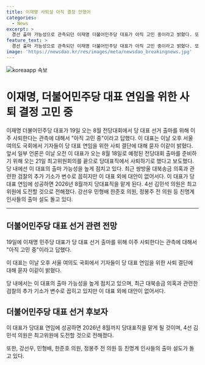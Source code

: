 ```yaml
---
title: 이재명 사퇴설 아직 결정 안했어
categories:
  - News
excerpt: >
  경선 출마 가능성으로 관측되던 이재명 더불어민주당 대표가 아직 고민 중이라고 밝혔다. 또한, 8월 전당대회를 앞두고 이주 사퇴설이 제기되었으며, 이에 대한 당 내 관측도 높아 보인다. 당 대표 연임에 성공할 경우 2026년 8월까지 당대표직을 맡게 되며, 김민석 의원 외에도 다수의 인사들이 도전의사를 보이고 있다.
feature_text: >
  경선 출마 가능성으로 관측되던 이재명 더불어민주당 대표가 아직 고민 중이라고 밝혔다. 또한, 8월 전당대회를 앞두고 이주 사퇴설이 제기되었으며, 이에 대한 당 내 관측도 높아 보인다. 당 대표 연임에 성공할 경우 2026년 8월까지 당대표직을 맡게 되며, 김민석 의원 외에도 다수의 인사들이 도전의사를 보이고 있다.
image: 'https://newsdao.kr/res/images/meta/newsdao_breakingnews.jpg'
---
```


<p><img src="https://newsdao.kr/res/images/meta/newsdao_breakingnews.jpg" alt="koreaapp 속보" /></p>

<h1>이재명, 더불어민주당 대표 연임을 위한 사퇴 결정 고민 중</h1>

<p data-ke-size="size16">이재명 더불어민주당 대표가 19일 오는 8월 전당대회에서 당 대표 선거 출마를 위해 이주 사퇴한다는 관측에 대해서 "아직 고민 중"이라고 답했다. 이 대표는 이날 오후 서울 여의도 국회에서 기자들이 당 대표 연임을 위한 사퇴 결단에 대해 묻자 이같이 밝혔다. 앞서 일부 언론은 이날 오전 이 대표가 오는 8월 18일로 예정된 전당대회 출마를 준비하기 위해 오는 21일 최고위원회의를 끝으로 당대표직에서 사퇴하기로 했다고 보도했다. 당 내에선 이 대표의 출마 가능성을 높게 점치고 있다. 최근 쌍방울 대북송금 의혹과 관련한 검찰의 추가 기소가 변수로 꼽히지만 이 대표 외에 대안이 없어서다. 이 대표가 당대표 연임에 성공하면 2026년 8월까지 당대표직을 맡게 된다. 4선 김민석 의원은 최고위원에 도전할 것으로 전해졌다. 강선우 민형배 한준호 의원, 정봉주 전 의원 등 친명계 인사들의 출마 설도 돌고 있다.</p>

<hr>

<h2 data-ke-size="size26">더불어민주당 대표 선거 관련 전망</h2>

<p data-ke-size="size16">19일에 이재명 민주당 대표가 당 대표 선거 출마를 위해 이주 사퇴한다는 관측에 대해서 "아직 고민 중"이라고 답했다.</p>

<p data-ke-size="size16">이 대표는 이날 오후 서울 여의도 국회에서 기자들이 당 대표 연임을 위한 사퇴 결단에 대해 묻자 이같이 밝혔다. </p>

<p data-ke-size="size16">당 내에서는 이 대표의 출마 가능성을 높게 점치고 있으며, 최근 대북송금 의혹과 관련한 검찰의 추가 기소가 변수로 꼽히고 있지만 이 대표 외에 대안이 없어서다.</p>

<h2 data-ke-size="size26">더불어민주당 대표 선거 후보자</h2>

<p data-ke-size="size16">이 대표가 당대표 연임에 성공하면 2026년 8월까지 당대표직을 맡게 될 것이며, 4선 김민석 의원은 최고위원에 도전할 것으로 전해졌다.</p>

<p data-ke-size="size16">또한, 강선우, 민형배, 한준호 의원, 정봉주 전 의원 등 친명계 인사들의 출마 설도가 돌고 있다.</p>

